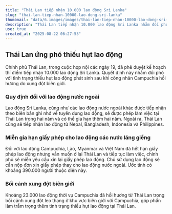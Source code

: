 ```yaml
---
title: "Thái Lan tiếp nhận 10.000 lao động Sri Lanka"
slug: "thai-lan-tiep-nhan-10000-lao-dong-sri-lanka"
thumbnail: "data/6.images/images/thai-lan-tiep-nhan-10000-lao-dong-sri-lanka.webp"
description: "Thái Lan tiếp nhận 10.000 lao động Sri Lanka nhằm đối phó thiếu hụt lao động. Nước này cũng tạo điều kiện cho lao động Campuchia, Lào, Myanmar, Việt Nam tiếp tục làm việc."
use: true
created_at: "2025-08-22 06:27:53"
---
```


## Thái Lan ứng phó thiếu hụt lao động

Chính phủ Thái Lan, trong cuộc họp nội các ngày 19, đã phê duyệt kế hoạch thí điểm tiếp nhận 10.000 lao động Sri Lanka. Quyết định này nhằm đối phó với tình trạng thiếu hụt lao động phát sinh sau khi công nhân Campuchia hồi hương do xung đột biên giới.

### Quy định đối với lao động nước ngoài

Lao động Sri Lanka, cũng như các lao động nước ngoài khác được tiếp nhận theo biên bản ghi nhớ về tuyển dụng lao động, sẽ được phép làm việc tại Thái Lan trong hai năm và có thể gia hạn thêm hai năm. Ngoài ra, Thái Lan cũng sẽ tiếp nhận lao động từ Nepal, Bangladesh, Indonesia và Philippines.

### Miễn gia hạn giấy phép cho lao động các nước láng giềng

Đối với lao động Campuchia, Lào, Myanmar và Việt Nam đã hết hạn giấy phép lao động nhưng vẫn muốn ở lại Thái Lan và tiếp tục làm việc, chính phủ sẽ miễn yêu cầu xin lại giấy phép lao động. Chủ sử dụng lao động sẽ cần nộp đơn xin giấy phép thay cho lao động nước ngoài. Ước tính có khoảng 390.000 người thuộc diện này.

### Bối cảnh xung đột biên giới

Khoảng 23.000 lao động thời vụ Campuchia đã hồi hương từ Thái Lan trong bối cảnh xung đột leo thang ở khu vực biên giới với Campuchia, góp phần làm trầm trọng thêm tình trạng thiếu hụt lao động tại Thái Lan.